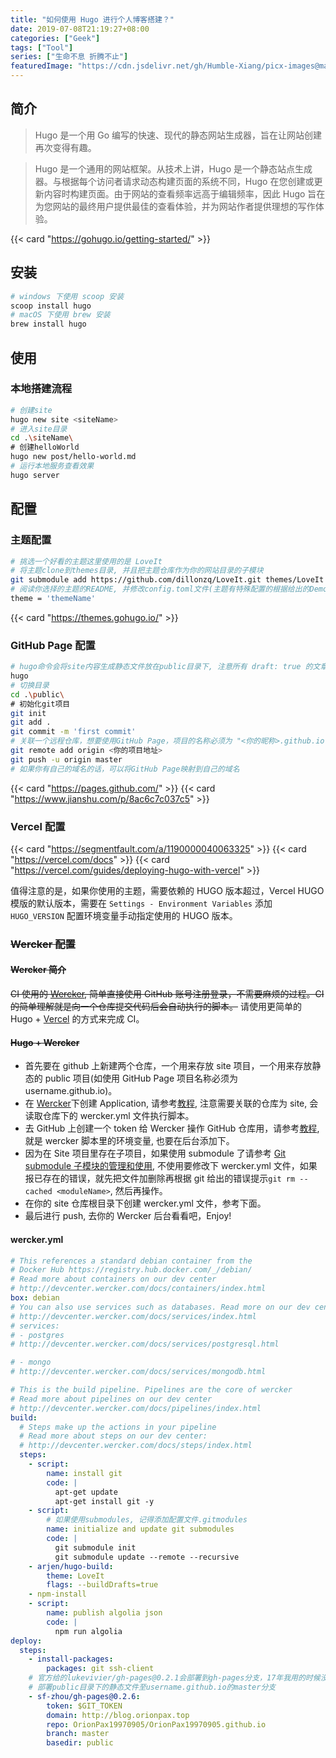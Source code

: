 ```yaml
---
title: "如何使用 Hugo 进行个人博客搭建？"
date: 2019-07-08T21:19:27+08:00
categories: ["Geek"]
tags: ["Tool"]
series: ["生命不息 折腾不止"]
featuredImage: "https://cdn.jsdelivr.net/gh/Humble-Xiang/picx-images@master/Development/hugo-banner.mlfdu0pbh9c.webp"
---
```


## 简介

> Hugo 是一个用 Go 编写的快速、现代的静态网站生成器，旨在让网站创建再次变得有趣。

> Hugo 是一个通用的网站框架。从技术上讲，Hugo 是一个静态站点生成器。与根据每个访问者请求动态构建页面的系统不同，Hugo 在您创建或更新内容时构建页面。由于网站的查看频率远高于编辑频率，因此 Hugo 旨在为您网站的最终用户提供最佳的查看体验，并为网站作者提供理想的写作体验。

{{< card "https://gohugo.io/getting-started/" >}}

## 安装

```bash
# windows 下使用 scoop 安装
scoop install hugo
# macOS 下使用 brew 安装
brew install hugo
```

## 使用

### 本地搭建流程

```bash
# 创建site
hugo new site <siteName>
# 进入site目录
cd .\siteName\
# 创建helloWorld
hugo new post/hello-world.md
# 运行本地服务查看效果
hugo server
```

## 配置

### 主题配置

```bash
# 挑选一个好看的主题这里使用的是 LoveIt
# 将主题clone到themes目录, 并且把主题仓库作为你的网站目录的子模块
git submodule add https://github.com/dillonzq/LoveIt.git themes/LoveIt
# 阅读你选择的主题的README, 并修改config.toml文件(主题有特殊配置的根据给出的Demo配置)。
theme = 'themeName'
```

{{< card "https://themes.gohugo.io/" >}}

### GitHub Page 配置

```bash
# hugo命令会将site内容生成静态文件放在public目录下, 注意所有 draft: true 的文章不会被build
hugo
# 切换目录
cd .\public\
# 初始化git项目
git init
git add .
git commit -m 'first commit'
# 关联一个远程仓库，想要使用GitHub Page，项目的名称必须为 "<你的昵称>.github.io"
git remote add origin <你的项目地址>
git push -u origin master
# 如果你有自己的域名的话，可以将GitHub Page映射到自己的域名
```

{{< card "https://pages.github.com/" >}}
{{< card "https://www.jianshu.com/p/8ac6c7c037c5" >}}

### Vercel 配置

{{< card "https://segmentfault.com/a/1190000040063325" >}}
{{< card "https://vercel.com/docs" >}}
{{< card "https://vercel.com/guides/deploying-hugo-with-vercel" >}}

值得注意的是，如果你使用的主题，需要依赖的 HUGO 版本超过，Vercel HUGO 模版的默认版本，需要在 `Settings - Environment Variables` 添加 `HUGO_VERSION` 配置环境变量手动指定使用的 HUGO 版本。

### ~~Wercker 配置~~

#### ~~Wercker 简介~~

~~CI 使用的 [Wercker](https://app.wercker.com/), 简单直接使用 GitHub 账号注册登录，不需要麻烦的过程。CI 的简单理解就是向一个仓库提交代码后会自动执行的脚本。~~
请使用更简单的 Hugo + [Vercel](https://vercel.com/docs) 的方式来完成 CI。

#### ~~Hugo + Wercker~~

- 首先要在 github 上新建两个仓库，一个用来存放 site 项目，一个用来存放静态的 public 项目(如使用 GitHub Page 项目名称必须为 username.github.io)。
- 在 [Wercker](https://app.wercker.com/)下创建 Application, 请参考[教程](https://gohugo.io/hosting-and-deployment/deployment-with-wercker/), 注意需要关联的仓库为 site, 会读取仓库下的 wercker.yml 文件执行脚本。
- 去 GitHub 上创建一个 token 给 Wercker 操作 GitHub 仓库用，请参考[教程](https://help.github.com/en/articles/creating-a-personal-access-token-for-the-command-line), 就是 wercker 脚本里的环境变量, 也要在后台添加下。
- 因为在 Site 项目里存在子项目，如果使用 submodule 了请参考 [Git submodule 子模块的管理和使用](https://www.jianshu.com/p/9000cd49822c), 不使用要修改下 wercker.yml 文件，如果报已存在的错误，就先把文件加删除再根据 git 给出的错误提示`git rm --cached <moduleName>`, 然后再操作。
- 在你的 site 仓库根目录下创建 wercker.yml 文件，参考下面。
- 最后进行 push, 去你的 Wercker 后台看看吧，Enjoy!

#### wercker.yml

```yaml
# This references a standard debian container from the
# Docker Hub https://registry.hub.docker.com/_/debian/
# Read more about containers on our dev center
# http://devcenter.wercker.com/docs/containers/index.html
box: debian
# You can also use services such as databases. Read more on our dev center:
# http://devcenter.wercker.com/docs/services/index.html
# services:
# - postgres
# http://devcenter.wercker.com/docs/services/postgresql.html

# - mongo
# http://devcenter.wercker.com/docs/services/mongodb.html

# This is the build pipeline. Pipelines are the core of wercker
# Read more about pipelines on our dev center
# http://devcenter.wercker.com/docs/pipelines/index.html
build:
  # Steps make up the actions in your pipeline
  # Read more about steps on our dev center:
  # http://devcenter.wercker.com/docs/steps/index.html
  steps:
    - script:
        name: install git
        code: |
          apt-get update
          apt-get install git -y
    - script:
        # 如果使用submodules, 记得添加配置文件.gitmodules
        name: initialize and update git submodules
        code: |
          git submodule init
          git submodule update --remote --recursive
    - arjen/hugo-build:
        theme: LoveIt
        flags: --buildDrafts=true
    - npm-install
    - script:
        name: publish algolia json
        code: |
          npm run algolia
deploy:
  steps:
    - install-packages:
        packages: git ssh-client
    # 官方给的lukevivier/gh-pages@0.2.1会部署到gh-pages分支，17年我用的时候没这毛病，这里改用别的Step
    # 部署public目录下的静态文件至username.github.io的master分支
    - sf-zhou/gh-pages@0.2.6:
        token: $GIT_TOKEN
        domain: http://blog.orionpax.top
        repo: OrionPax19970905/OrionPax19970905.github.io
        branch: master
        basedir: public
```
